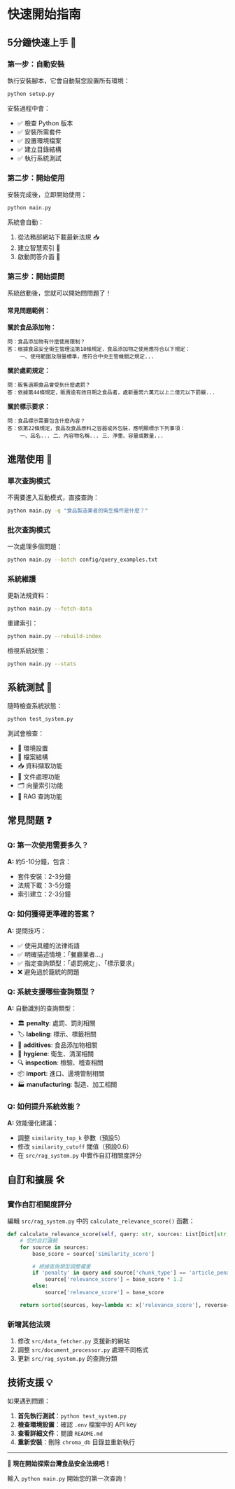 # 快速開始指南

## 5分鐘快速上手 🚀

### 第一步：自動安裝

執行安裝腳本，它會自動幫您設置所有環境：

```bash
python setup.py
```

安裝過程中會：
- ✅ 檢查 Python 版本
- ✅ 安裝所需套件
- ✅ 設置環境檔案
- ✅ 建立目錄結構
- ✅ 執行系統測試

### 第二步：開始使用

安裝完成後，立即開始使用：

```bash
python main.py
```

系統會自動：
1. 從法務部網站下載最新法規 📥
2. 建立智慧索引 🧠
3. 啟動問答介面 💬

### 第三步：開始提問

系統啟動後，您就可以開始問問題了！

#### 常見問題範例：

**關於食品添加物：**
```
問：食品添加物有什麼使用限制？
答：根據食品安全衛生管理法第18條規定，食品添加物之使用應符合以下規定：
    一、使用範圍及限量標準，應符合中央主管機關之規定...
```

**關於處罰規定：**
```
問：販售過期食品會受到什麼處罰？
答：依據第44條規定，販賣逾有效日期之食品者，處新臺幣六萬元以上二億元以下罰鍰...
```

**關於標示要求：**
```
問：食品標示需要包含什麼內容？
答：依第22條規定，食品及食品原料之容器或外包裝，應明顯標示下列事項：
    一、品名... 二、內容物名稱... 三、淨重、容量或數量...
```

## 進階使用 🎯

### 單次查詢模式

不需要進入互動模式，直接查詢：

```bash
python main.py -q "食品製造業者的衛生條件是什麼？"
```

### 批次查詢模式

一次處理多個問題：

```bash
python main.py --batch config/query_examples.txt
```

### 系統維護

更新法規資料：
```bash
python main.py --fetch-data
```

重建索引：
```bash
python main.py --rebuild-index
```

檢視系統狀態：
```bash
python main.py --stats
```

## 系統測試 🧪

隨時檢查系統狀態：

```bash
python test_system.py
```

測試會檢查：
- 🔧 環境設置
- 📁 檔案結構
- 📥 資料擷取功能
- 📄 文件處理功能
- 🗂️ 向量索引功能
- 🤖 RAG 查詢功能

## 常見問題 ❓

### Q: 第一次使用需要多久？
**A:** 約5-10分鐘，包含：
- 套件安裝：2-3分鐘
- 法規下載：3-5分鐘
- 索引建立：2-3分鐘

### Q: 如何獲得更準確的答案？
**A:** 提問技巧：
- ✅ 使用具體的法律術語
- ✅ 明確描述情境：「餐廳業者...」
- ✅ 指定查詢類型：「處罰規定」、「標示要求」
- ❌ 避免過於籠統的問題

### Q: 系統支援哪些查詢類型？
**A:** 自動識別的查詢類型：
- 🏛️ **penalty**: 處罰、罰則相關
- 🏷️ **labeling**: 標示、標籤相關
- 🧪 **additives**: 食品添加物相關
- 🧽 **hygiene**: 衛生、清潔相關
- 🔍 **inspection**: 檢驗、稽查相關
- 📦 **import**: 進口、邊境管制相關
- 🏭 **manufacturing**: 製造、加工相關

### Q: 如何提升系統效能？
**A:** 效能優化建議：
- 調整 `similarity_top_k` 參數（預設5）
- 修改 `similarity_cutoff` 閾值（預設0.6）
- 在 `src/rag_system.py` 中實作自訂相關度評分

## 自訂和擴展 🛠️

### 實作自訂相關度評分

編輯 `src/rag_system.py` 中的 `calculate_relevance_score()` 函數：

```python
def calculate_relevance_score(self, query: str, sources: List[Dict[str, Any]]) -> List[Dict[str, Any]]:
    # 您的自訂邏輯
    for source in sources:
        base_score = source['similarity_score']

        # 根據查詢類型調整權重
        if 'penalty' in query and source['chunk_type'] == 'article_penalties':
            source['relevance_score'] = base_score * 1.2
        else:
            source['relevance_score'] = base_score

    return sorted(sources, key=lambda x: x['relevance_score'], reverse=True)
```

### 新增其他法規

1. 修改 `src/data_fetcher.py` 支援新的網站
2. 調整 `src/document_processor.py` 處理不同格式
3. 更新 `src/rag_system.py` 的查詢分類

## 技術支援 💡

如果遇到問題：

1. **首先執行測試**：`python test_system.py`
2. **檢查環境設置**：確認 `.env` 檔案中的 API key
3. **查看詳細文件**：閱讀 `README.md`
4. **重新安裝**：刪除 `chroma_db` 目錄並重新執行

---

**🎉 現在開始探索台灣食品安全法規吧！**

輸入 `python main.py` 開始您的第一次查詢！